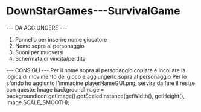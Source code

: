 # DownStarGames---SurvivalGame

--- DA AGGIUNGERE ---
1. Pannello per inserire nome giocatore
2. Nome sopra al personaggio
3. Suoni per muoversi
5. Schermata di vincita/perdita

--- CONSIGLI ---
Per il nome sopra al personaggio copiare e incollare la logica di movimento del gioco e aggiungerlo sopra al personaggio
Per lo sfondo ho aggiunto l'immagine playerNameGUI.png, servira da fare il resize con questo: Image backgroundImage = backgroundIcon.getImage().getScaledInstance(getWidth(), getHeight(), Image.SCALE_SMOOTH);
